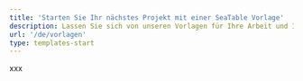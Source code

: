 ```yaml
---
title: 'Starten Sie Ihr nächstes Projekt mit einer SeaTable Vorlage'
description: Lassen Sie sich von unseren Vorlagen für Ihre Arbeit und Ihr Leben inspirieren!
url: '/de/vorlagen'
type: templates-start
---
```


xxx

